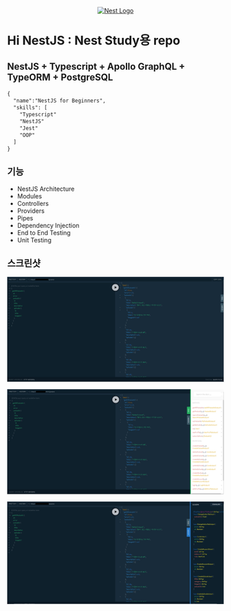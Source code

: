 <p align="center">
  <a href="http://nestjs.com/" target="blank"><img src="https://nestjs.com/img/logo_text.svg" width="320" alt="Nest Logo" /></a>
</p>

# Hi NestJS : Nest Study용 repo
## NestJS + Typescript + Apollo GraphQL + TypeORM + PostgreSQL

```
{
  "name":"NestJS for Beginners",
  "skills": [
    "Typescript"
    "NestJS"
    "Jest"
    "OOP"
  ]
}
```

## 기능
- NestJS Architecture
- Modules
- Controllers
- Providers
- Pipes
- Dependency Injection
- End to End Testing
- Unit Testing

## 스크린샷
![img](./screenshot/screenshot_1.png)

![img](./screenshot/screenshot_2.png)

![img](./screenshot/screenshot_3.png)
